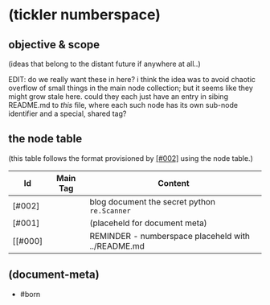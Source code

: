 # (tickler numberspace)

## objective & scope

(ideas that belong to the distant future if anywhere at all..)

EDIT: do we really want these in here? i think the idea was to avoid chaotic
overflow of small things in the main node collection; but it seems like they
might grow stale here. could they each just have an entry in sibing README.md
to _this_ file, where each such node has its own sub-node identifier and a
special, shared tag?




## the node table

(this table follows the format provisioned by [\[#002\]] using the node table.)

|Id                         | Main Tag | Content
|---------------------------|:-----:|-
|[#002]                     |       | blog document the secret python `re.Scanner`
|[#001]                     |       | (placeheld for document meta)
[[#000]                     |       | REMINDER - numberspace placeheld with ../README.md



[\[#002\]]: doc/002-using-the-node-table.md


## (document-meta)

  - #born
